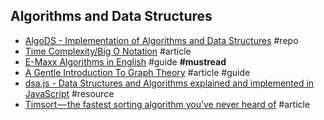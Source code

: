## Algorithms and Data Structures

- [AlgoDS - Implementation of Algorithms and Data Structures](https://github.com/sherxon/AlgoDS) #repo
- [Time Complexity/Big O Notation](https://medium.com/javascript-scene/time-complexity-big-o-notation-1a4310c3ee4b) #article
- [E-Maxx Algorithms in English](https://e-maxx-eng.appspot.com) #guide **#mustread**
- [A Gentle Introduction To Graph Theory](https://dev.to/vaidehijoshi/a-gentle-introduction-to-graph-theory) #article #guide
- [dsa.js - Data Structures and Algorithms explained and implemented in JavaScript](https://github.com/amejiarosario/dsa.js-data-structures-algorithms-javascript) #resource
- [Timsort — the fastest sorting algorithm you’ve never heard of](https://skerritt.blog/timsort-the-fastest-sorting-algorithm-youve-never-heard-of) #article
